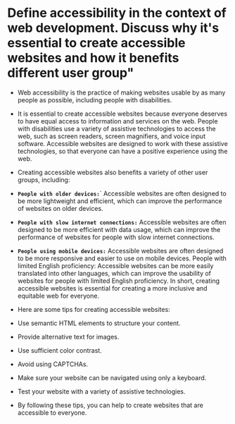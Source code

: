 # Define accessibility in the context of web development. Discuss why it's essential to create accessible websites and how it benefits different user group"


- Web accessibility is the practice of making websites usable by as many people as possible, including people with disabilities.

- It is essential to create accessible websites because everyone deserves to have equal access to information and services on the web. People with disabilities use a variety of assistive technologies to access the web, such as screen readers, screen magnifiers, and voice input software. Accessible websites are designed to work with these assistive technologies, so that everyone can have a positive experience using the web.

- Creating accessible websites also benefits a variety of other user groups, including:

- **`People with older devices:`**` Accessible websites are often designed to be more lightweight and efficient, which can improve the performance of websites on older devices.
- **`People with slow internet connections:`** Accessible websites are often designed to be more efficient with data usage, which can improve the performance of websites for people with slow internet connections.
- **`People using mobile devices:`** Accessible websites are often designed to be more responsive and easier to use on mobile devices.
People with limited English proficiency: Accessible websites can be more easily translated into other languages, which can improve the usability of websites for people with limited English proficiency.
In short, creating accessible websites is essential for creating a more inclusive and equitable web for everyone.

- Here are some tips for creating accessible websites:

- Use semantic HTML elements to structure your content.
- Provide alternative text for images.
- Use sufficient color contrast.
- Avoid using CAPTCHAs.
- Make sure your website can be navigated using only a keyboard.
- Test your website with a variety of assistive technologies.
- By following these tips, you can help to create websites that are accessible to everyone.